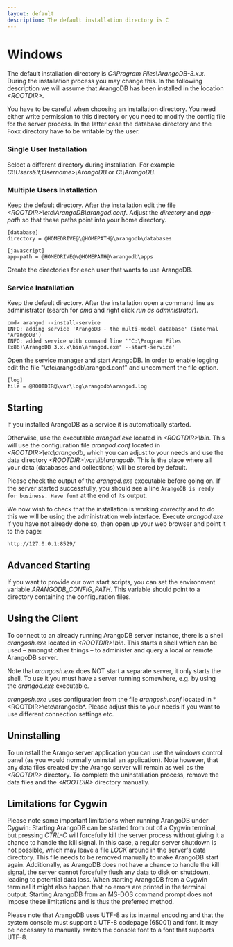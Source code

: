 ```yaml
---
layout: default
description: The default installation directory is C
---
```

Windows
=======

The default installation directory is *C:\Program Files\ArangoDB-3.x.x*. During the
installation process you may change this. In the following description we will assume
that ArangoDB has been installed in the location *&lt;ROOTDIR&gt;*.

You have to be careful when choosing an installation directory. You need either
write permission to this directory or you need to modify the config file for the
server process. In the latter case the database directory and the Foxx directory
have to be writable by the user.

### Single User Installation

Select a different directory during installation. For example
*C:\Users\&lt;Username&gt;\ArangoDB* or *C:\ArangoDB*.

### Multiple Users Installation

Keep the default directory. After the installation edit the file
*&lt;ROOTDIR&gt;\etc\ArangoDB\arangod.conf*. Adjust the *directory*
and *app-path* so that these paths point into your home directory.

    [database]
    directory = @HOMEDRIVE@\@HOMEPATH@\arangodb\databases

    [javascript]
    app-path = @HOMEDRIVE@\@HOMEPATH@\arangodb\apps

Create the directories for each user that wants to use ArangoDB.

### Service Installation

Keep the default directory. After the installation open a command line
as administrator (search for *cmd* and right click *run as
administrator*).

    cmd> arangod --install-service
    INFO: adding service 'ArangoDB - the multi-model database' (internal 'ArangoDB')
    INFO: added service with command line '"C:\Program Files (x86)\ArangoDB 3.x.x\bin\arangod.exe" --start-service'

Open the service manager and start ArangoDB. In order to enable logging
edit the file "<ROOTDIR>\etc\arangodb\arangod.conf" and uncomment the file
option.

    [log]
    file = @ROOTDIR@\var\log\arangodb\arangod.log


Starting
--------

If you installed ArangoDB as a service it is automatically started.

Otherwise, use the executable *arangod.exe* located in
*&lt;ROOTDIR&gt;\bin*. This will use the configuration file *arangod.conf*
located in *&lt;ROOTDIR&gt;\etc\arangodb*, which you can adjust to your needs
and use the data directory *&lt;ROOTDIR&gt;\var\lib\arangodb*. This is the place
where all your data (databases and collections) will be stored by default.

Please check the output of the *arangod.exe* executable before going on. If the
server started successfully, you should see a line `ArangoDB is ready for
business. Have fun!` at the end of its output.

We now wish to check that the installation is working correctly and to do this
we will be using the administration web interface. Execute *arangod.exe* if you
have not already done so, then open up your web browser and point it to the
page: 

    http://127.0.0.1:8529/

Advanced Starting
-----------------

If you want to provide our own start scripts, you can set the environment
variable *ARANGODB_CONFIG_PATH*. This variable should point to a directory
containing the configuration files.

Using the Client
----------------

To connect to an already running ArangoDB server instance, there is a shell
*arangosh.exe* located in *&lt;ROOTDIR&gt;\bin*. This starts a shell which can be
used – amongst other things – to administer and query a local or remote
ArangoDB server.

Note that *arangosh.exe* does NOT start a separate server, it only starts the
shell.  To use it you must have a server running somewhere, e.g. by using
the *arangod.exe* executable.

*arangosh.exe* uses configuration from the file *arangosh.conf* located in
*&lt;ROOTDIR&gt;\etc\arangodb\*. Please adjust this to your needs if you want to
use different connection settings etc.

Uninstalling
------------

To uninstall the Arango server application you can use the windows control panel
(as you would normally uninstall an application). Note however, that any data
files created by the Arango server will remain as well as the *&lt;ROOTDIR&gt;*
directory.  To complete the uninstallation process, remove the data files and
the *&lt;ROOTDIR&gt;* directory manually.

Limitations for Cygwin
----------------------

Please note some important limitations when running ArangoDB under Cygwin:
Starting ArangoDB can be started from out of a Cygwin terminal, but pressing
*CTRL-C* will forcefully kill the server process without giving it a chance to
handle the kill signal. In this case, a regular server shutdown is not possible,
which may leave a file *LOCK* around in the server's data directory.  This file
needs to be removed manually to make ArangoDB start again.  Additionally, as
ArangoDB does not have a chance to handle the kill signal, the server cannot
forcefully flush any data to disk on shutdown, leading to potential data loss.
When starting ArangoDB from a Cygwin terminal it might also happen that no
errors are printed in the terminal output.  Starting ArangoDB from an MS-DOS
command prompt does not impose these limitations and is thus the preferred
method.

Please note that ArangoDB uses UTF-8 as its internal encoding and that the
system console must support a UTF-8 codepage (65001) and font. It may be
necessary to manually switch the console font to a font that supports UTF-8.
